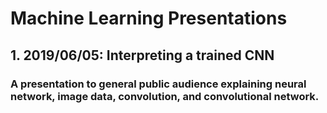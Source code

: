 # Machine Learning Presentations
## 1. 2019/06/05: Interpreting a trained CNN
### A presentation to general public audience explaining neural network, image data, convolution, and convolutional network.
